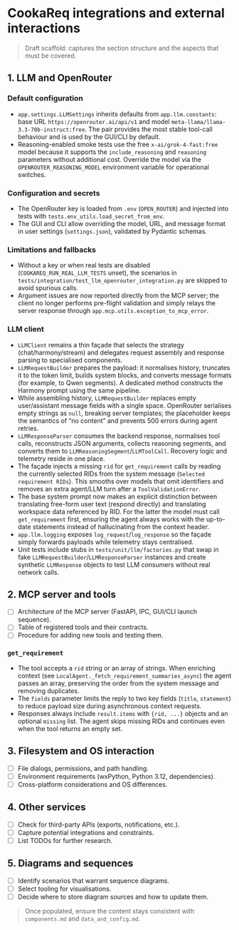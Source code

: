 # CookaReq integrations and external interactions

> Draft scaffold: captures the section structure and the aspects that must be covered.

## 1. LLM and OpenRouter

### Default configuration
- `app.settings.LLMSettings` inherits defaults from `app.llm.constants`: base URL `https://openrouter.ai/api/v1` and model `meta-llama/llama-3.3-70b-instruct:free`. The pair provides the most stable tool-call behaviour and is used by the GUI/CLI by default.
- Reasoning-enabled smoke tests use the free `x-ai/grok-4-fast:free` model because it supports the `include_reasoning` and `reasoning` parameters without additional cost. Override the model via the `OPENROUTER_REASONING_MODEL` environment variable for operational switches.

### Configuration and secrets
- The OpenRouter key is loaded from `.env` (`OPEN_ROUTER`) and injected into tests with `tests.env_utils.load_secret_from_env`.
- The GUI and CLI allow overriding the model, URL, and message format in user settings (`settings.json`), validated by Pydantic schemas.

### Limitations and fallbacks
- Without a key or when real tests are disabled (`COOKAREQ_RUN_REAL_LLM_TESTS` unset), the scenarios in `tests/integration/test_llm_openrouter_integration.py` are skipped to avoid spurious calls.
- Argument issues are now reported directly from the MCP server; the client no
  longer performs pre-flight validation and simply relays the server response
  through `app.mcp.utils.exception_to_mcp_error`.

### LLM client
- `LLMClient` remains a thin façade that selects the strategy (chat/harmony/stream) and delegates request assembly and response parsing to specialised components.
- `LLMRequestBuilder` prepares the payload: it normalises history, truncates it to the token limit, builds system blocks, and converts message formats (for example, to Qwen segments). A dedicated method constructs the Harmony prompt using the same pipeline.
- While assembling history, `LLMRequestBuilder` replaces empty user/assistant message fields with a single space. OpenRouter serialises empty strings as `null`, breaking server templates; the placeholder keeps the semantics of “no content” and prevents 500 errors during agent retries.
- `LLMResponseParser` consumes the backend response, normalises tool calls, reconstructs JSON arguments, collects reasoning segments, and converts them to `LLMReasoningSegment`/`LLMToolCall`. Recovery logic and telemetry reside in one place.
- The façade injects a missing `rid` for `get_requirement` calls by reading the currently selected RIDs from the system message (`Selected requirement RIDs`). This smooths over models that omit identifiers and removes an extra agent/LLM turn after a `ToolValidationError`.
- The base system prompt now makes an explicit distinction between translating free-form user text (respond directly) and translating workspace data referenced by RID. For the latter the model must call `get_requirement` first, ensuring the agent always works with the up-to-date statements instead of hallucinating from the context header.
- `app.llm.logging` exposes `log_request`/`log_response` so the façade simply forwards payloads while telemetry stays centralised.
- Unit tests include stubs in `tests/unit/llm/factories.py` that swap in fake `LLMRequestBuilder`/`LLMResponseParser` instances and create synthetic `LLMResponse` objects to test LLM consumers without real network calls.

## 2. MCP server and tools
- [ ] Architecture of the MCP server (FastAPI, IPC, GUI/CLI launch sequence).
- [ ] Table of registered tools and their contracts.
- [ ] Procedure for adding new tools and testing them.

### `get_requirement`

- The tool accepts a `rid` string or an array of strings. When enriching context (see `LocalAgent._fetch_requirement_summaries_async`) the agent passes an array, preserving the order from the system message and removing duplicates.
- The `fields` parameter limits the reply to two key fields (`title`, `statement`) to reduce payload size during asynchronous context requests.
- Responses always include `result.items` with `{rid, ...}` objects and an optional `missing` list. The agent skips missing RIDs and continues even when the tool returns an empty set.

## 3. Filesystem and OS interaction
- [ ] File dialogs, permissions, and path handling.
- [ ] Environment requirements (wxPython, Python 3.12, dependencies).
- [ ] Cross-platform considerations and OS differences.

## 4. Other services
- [ ] Check for third-party APIs (exports, notifications, etc.).
- [ ] Capture potential integrations and constraints.
- [ ] List TODOs for further research.

## 5. Diagrams and sequences
- [ ] Identify scenarios that warrant sequence diagrams.
- [ ] Select tooling for visualisations.
- [ ] Decide where to store diagram sources and how to update them.

> Once populated, ensure the content stays consistent with `components.md` and `data_and_config.md`.
